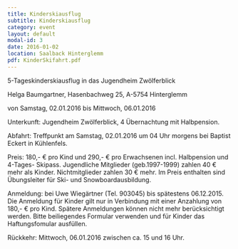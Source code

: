 ```yaml
---
title: Kinderskiausflug
subtitle: Kinderskiausflug
category: event
layout: default
modal-id: 3
date: 2016-01-02
location: Saalback Hinterglemm
pdf: KinderSkifahrt.pdf
---
```


5-Tageskinderskiausflug in das Jugendheim Zwölferblick

Helga Baumgartner, Hasenbachweg 25, A-5754 Hinterglemm

von Samstag, 02.01.2016 bis Mittwoch, 06.01.2016

Unterkunft: Jugendheim Zwölferblick, 4 Übernachtung mit Halbpension.

Abfahrt: Treffpunkt am Samstag, 02.01.2016 um 04 Uhr morgens bei Baptist Eckert in Kühlenfels.

Preis: 180,- € pro Kind und 290,- € pro Erwachsenen incl. Halbpension und 4-Tages-
Skipass. Jugendliche Mitglieder (geb.1997-1999) zahlen 40 € mehr als Kinder.
Nichtmitglieder zahlen 30 € mehr.
Im Preis enthalten sind Übungsleiter für Ski- und Snowboardausbildung.

Anmeldung: bei Uwe Wiegärtner (Tel. 903045) bis spätestens 06.12.2015. Die Anmeldung für
Kinder gilt nur in Verbindung mit einer Anzahlung von 180,- € pro Kind. Spätere
Anmeldungen können nicht mehr berücksichtigt werden. Bitte beiliegendes
Formular verwenden und für Kinder das Haftungsfomular ausfüllen.

Rückkehr: Mittwoch, 06.01.2016 zwischen ca. 15 und 16 Uhr.
